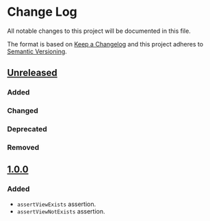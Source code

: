 # Change Log
All notable changes to this project will be documented in this file.

The format is based on [Keep a Changelog](http://keepachangelog.com/)
and this project adheres to [Semantic Versioning](http://semver.org/).

## [Unreleased]
### Added

### Changed

### Deprecated

### Removed

## [1.0.0]
### Added
- `assertViewExists` assertion.
- `assertViewNotExists` assertion.

[Unreleased]: https://github.com/svenluijten/package-testing-utils/compare/1.0.0...HEAD
[1.0.0]: https://github.com/svenluijten/laravel-testing-utils/commits/v1.0.0

